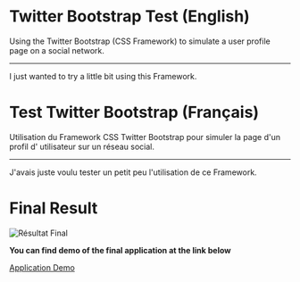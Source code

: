 Twitter Bootstrap Test (English)
======================================

Using the Twitter Bootstrap (CSS Framework) to simulate a user profile page on a social network.
- - -

I just wanted to try a little bit using this Framework.

Test Twitter Bootstrap (Français)
=============================================

Utilisation du Framework CSS Twitter Bootstrap pour simuler la page d'un profil d' utilisateur sur un réseau social.
- - -
J'avais juste voulu tester un petit peu l'utilisation de ce Framework.


Final Result
========================

![Résultat Final](http://teachersdunet.hostei.com/test-tb/img/social_network.png)

**You can find demo of the final application at the link below**

[Application Demo](http://teachersdunet.hostei.com/test-tb)
